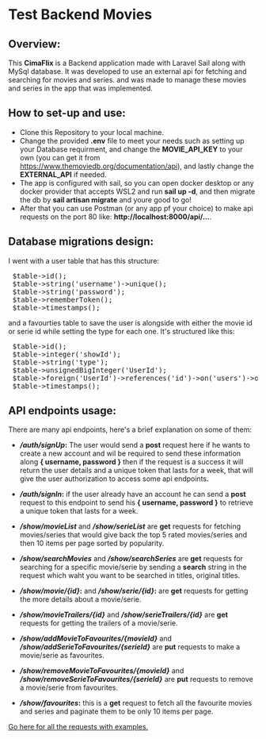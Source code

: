 # Test Backend Movies
## Overview:

This **CimaFlix** is a Backend application made with Laravel Sail along with MySql database. It was developed to use an external api for fetching and searching for movies and series. and was made to manage these movies and series in the app that was implemented.

## How to set-up and use:

- Clone this Repository to your local machine.
- Change the provided **.env** file to meet your needs such as setting up your Database requirment, and change the **MOVIE_API_KEY** to your own (you can get it from https://www.themoviedb.org/documentation/api), and lastly change the **EXTERNAL_API** if needed.
- The app is configured with sail, so you can open docker desktop or any docker provider that accepts WSL2 and run **sail up -d**, and then migrate the db by **sail artisan migrate** and youre good to go!
- After that you can use Postman (or any app pf your choice) to make api requests on the port 80 like: **http://localhost:8000/api/...**.

## Database migrations design:

I went with a user table that has this structure: 
<pre>
 $table->id();
 $table->string('username')->unique();
 $table->string('password');
 $table->rememberToken();
 $table->timestamps();
</pre>
and a favourties table to save the user is alongside with either the movie id or serie id while setting the type for each one. It's structured like this:
<pre>
 $table->id();
 $table->integer('showId');
 $table->string('type');
 $table->unsignedBigInteger('UserId');
 $table->foreign('UserId')->references('id')->on('users')->onDelete('cascade');
 $table->timestamps();
</pre>


## API endpoints usage: 
There are many api endpoints, here's a brief explanation on some of them:
- ***/auth/signUp*:** The user would send a **post** request here if he wants to create a new account and wil be required to send these information along **{ username, password }** then if the request is a success it will return the user details and a unique token that lasts for a week, that will give the user authorization to access some api endpoints.

- ***/auth/signIn*:** if the user already have an account he can send a **post** request to this endpoint to send his **{ username, password }** to retrieve a unique token that lasts for a week.

- ***/show/movieList*** and ***/show/serieList*** are **get** requests for fetching movies/series that would give back the top 5 rated movies/series and then 10 items per page sorted by popularity.

- ***/show/searchMovies*** and ***/show/searchSeries*** are **get** requests for searching for a specific movie/serie by sending a **search** string in the request which waht you want to be searched in titles, original titles.

- ***/show/movie/{id}*:** and ***/show/serie/{id}*:** are **get** requests for getting the more details about a movie/serie.

- ***/show/movieTrailers/{id}*** and ***/show/serieTrailers/{id}*** are **get** requests for getting the trailers of a movie/serie.

- ***/show/addMovieToFavourites/{movieId}*** and ***/show/addSerieToFavourites/{serieId}*** are **put** requests to make a movie/serie as favourites. 

- ***/show/removeMovieToFavourites/{movieId}*** and ***/show/removeSerieToFavourites/{serieId}*** are **put** requests to remove a movie/serie from favourites. 

- ***/show/favourites*:** this is a **get** request to fetch all the favourite movies and series and paginate them to be only 10 items per page. 


[Go here for all the requests with examples.](https://documenter.getpostman.com/view/28993914/2s9Yyqi2kk)
